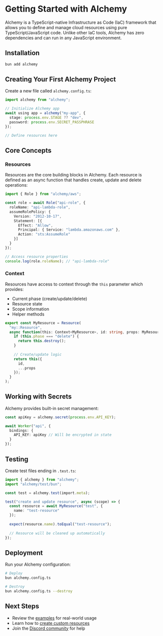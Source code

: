 # Getting Started with Alchemy

Alchemy is a TypeScript-native Infrastructure as Code (IaC) framework that allows you to define and manage cloud resources using pure TypeScript/JavaScript code. Unlike other IaC tools, Alchemy has zero dependencies and can run in any JavaScript environment.

## Installation

```bash
bun add alchemy
```

## Creating Your First Alchemy Project 

Create a new file called `alchemy.config.ts`:

```ts
import alchemy from "alchemy";

// Initialize Alchemy app
await using app = alchemy("my-app", {
  stage: process.env.STAGE ?? "dev",
  password: process.env.SECRET_PASSPHRASE
});

// Define resources here
```

## Core Concepts

### Resources

Resources are the core building blocks in Alchemy. Each resource is defined as an async function that handles create, update and delete operations:

```ts
import { Role } from "alchemy/aws";

const role = await Role("api-role", {
  roleName: "api-lambda-role",
  assumeRolePolicy: {
    Version: "2012-10-17",
    Statement: [{
      Effect: "Allow",
      Principal: { Service: "lambda.amazonaws.com" },
      Action: "sts:AssumeRole"
    }]
  }
});

// Access resource properties
console.log(role.roleName); // "api-lambda-role"
```

### Context

Resources have access to context through the `this` parameter which provides:

- Current phase (create/update/delete)
- Resource state
- Scope information
- Helper methods

```ts
export const MyResource = Resource(
  "my::Resource",
  async function(this: Context<MyResource>, id: string, props: MyResourceProps) {
    if (this.phase === "delete") {
      return this.destroy();
    }
    
    // Create/update logic
    return this({
      id,
      ...props
    });
  }
);
```

## Working with Secrets

Alchemy provides built-in secret management:

```ts
const apiKey = alchemy.secret(process.env.API_KEY);

await Worker("api", {
  bindings: {
    API_KEY: apiKey // Will be encrypted in state
  }
});
```

## Testing

Create test files ending in `.test.ts`:

```ts
import { alchemy } from "alchemy";
import "alchemy/test/bun";

const test = alchemy.test(import.meta);

test("create and update resource", async (scope) => {
  const resource = await MyResource("test", {
    name: "test-resource"
  });
  
  expect(resource.name).toEqual("test-resource");
  
  // Resource will be cleaned up automatically
});
```

## Deployment

Run your Alchemy configuration:

```bash
# Deploy
bun alchemy.config.ts

# Destroy
bun alchemy.config.ts --destroy
```

## Next Steps

- Review the [examples](https://github.com/alchemy/examples) for real-world usage
- Learn how to [create custom resources](https://github.com/alchemy/docs/custom-resources.md)
- Join the [Discord community](https://discord.gg/alchemy) for help